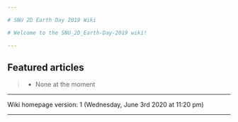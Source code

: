```yaml
---

# SNU 2D Earth Day 2019 Wiki

# Welcome to the SNU_2D_Earth-Day-2019 wiki!

---
```


## Featured articles

> * None at the moment

---

Wiki homepage version: 1 (Wednesday, June 3rd 2020 at 11:20 pm)

---
